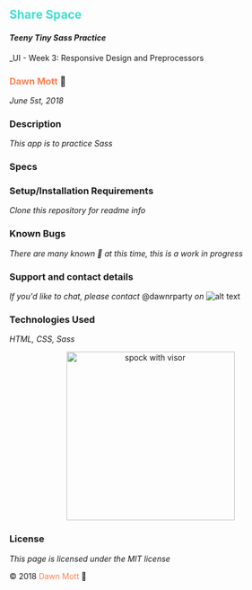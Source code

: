 <!-- Twitter icon from https://github.com/carlsednaoui/gitsocial -->
[1.1]: http://i.imgur.com/tXSoThF.png (twitter icon with padding)
## <span style="color: turquoise">Share Space</span>

#### _Teeny Tiny Sass Practice_
_UI - Week 3: Responsive Design and Preprocessors

### <span style="color: coral">Dawn Mott</span> :sunrise_over_mountains:
_June 5st, 2018_

### Description
_This app is to practice Sass_ <br>

### Specs


### Setup/Installation Requirements
_Clone this repository for readme info_


### Known Bugs

_There are many known :bug: at this time, this is a work in progress_

### Support and contact details

_If you'd like to chat, please contact_ @dawnrparty _on_ ![alt text][1.1]

### Technologies Used

_HTML, CSS, Sass_

<div style="text-align:center"><img src="https://i.gifer.com/HysY.gif" alt="spock with visor" width="300"></div>

### License

*This page is licensed under the MIT license*

&copy; 2018 <span style="color: coral">Dawn Mott</span> :sunrise_over_mountains:
